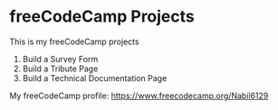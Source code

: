 # freeCodeCamp Projects

This is my freeCodeCamp projects
1. Build a Survey Form
2. Build a Tribute Page
3. Build a Technical Documentation Page

My freeCodeCamp profile: https://www.freecodecamp.org/Nabil6129